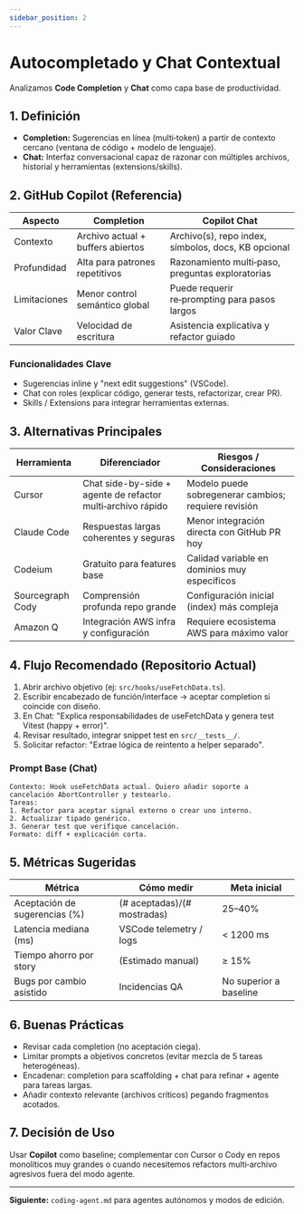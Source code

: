 ```yaml
---
sidebar_position: 2
---
```


# Autocompletado y Chat Contextual

Analizamos **Code Completion** y **Chat** como capa base de productividad.

## 1. Definición

- **Completion:** Sugerencias en línea (multi‑token) a partir de contexto cercano (ventana de código + modelo de lenguaje).
- **Chat:** Interfaz conversacional capaz de razonar con múltiples archivos, historial y herramientas (extensions/skills).

## 2. GitHub Copilot (Referencia)

| Aspecto | Completion | Copilot Chat |
|---------|-----------|--------------|
| Contexto | Archivo actual + buffers abiertos | Archivo(s), repo index, símbolos, docs, KB opcional |
| Profundidad | Alta para patrones repetitivos | Razonamiento multi‑paso, preguntas exploratorias |
| Limitaciones | Menor control semántico global | Puede requerir re‑prompting para pasos largos |
| Valor Clave | Velocidad de escritura | Asistencia explicativa y refactor guiado |

### Funcionalidades Clave

- Sugerencias inline y "next edit suggestions" (VSCode).
- Chat con roles (explicar código, generar tests, refactorizar, crear PR).
- Skills / Extensions para integrar herramientas externas.

## 3. Alternativas Principales

| Herramienta | Diferenciador | Riesgos / Consideraciones |
|-------------|---------------|---------------------------|
| Cursor | Chat side-by-side + agente de refactor multi‑archivo rápido | Modelo puede sobregenerar cambios; requiere revisión |
| Claude Code | Respuestas largas coherentes y seguras | Menor integración directa con GitHub PR hoy |
| Codeium | Gratuito para features base | Calidad variable en dominios muy específicos |
| Sourcegraph Cody | Comprensión profunda repo grande | Configuración inicial (index) más compleja |
| Amazon Q | Integración AWS infra y configuración | Requiere ecosistema AWS para máximo valor |

## 4. Flujo Recomendado (Repositorio Actual)

1. Abrir archivo objetivo (ej: `src/hooks/useFetchData.ts`).
2. Escribir encabezado de función/interface -> aceptar completion si coincide con diseño.
3. En Chat: "Explica responsabilidades de useFetchData y genera test Vitest (happy + error)".
4. Revisar resultado, integrar snippet test en `src/__tests__/`.
5. Solicitar refactor: "Extrae lógica de reintento a helper separado".

### Prompt Base (Chat)

```text
Contexto: Hook useFetchData actual. Quiero añadir soporte a cancelación AbortController y testearlo.
Tareas:
1. Refactor para aceptar signal externo o crear uno interno.
2. Actualizar tipado genérico.
3. Generar test que verifique cancelación.
Formato: diff + explicación corta.
```

## 5. Métricas Sugeridas

| Métrica | Cómo medir | Meta inicial |
|---------|-----------|--------------|
| Aceptación de sugerencias (%) | (# aceptadas)/(# mostradas) | 25–40% |
| Latencia mediana (ms) | VSCode telemetry / logs | < 1200 ms |
| Tiempo ahorro por story | (Estimado manual) | ≥ 15% |
| Bugs por cambio asistido | Incidencias QA | No superior a baseline |

## 6. Buenas Prácticas

- Revisar cada completion (no aceptación ciega).
- Limitar prompts a objetivos concretos (evitar mezcla de 5 tareas heterogéneas).
- Encadenar: completion para scaffolding + chat para refinar + agente para tareas largas.
- Añadir contexto relevante (archivos críticos) pegando fragmentos acotados.

## 7. Decisión de Uso

Usar **Copilot** como baseline; complementar con Cursor o Cody en repos monolíticos muy grandes o cuando necesitemos refactors multi‑archivo agresivos fuera del modo agente.

---
**Siguiente:** `coding-agent.md` para agentes autónomos y modos de edición.

